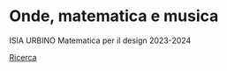 # Onde, matematica e musica
ISIA URBINO
 Matematica per il design 
2023-2024


 
[Ricerca](https://veronicaridolfi.github.io/Onde/ricerca.html)  
